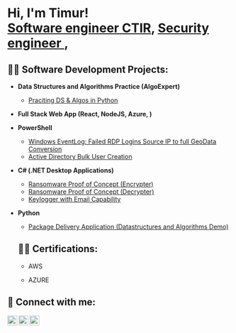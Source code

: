 <h1>Hi, I'm Timur! <br/><a href="https://github.com/tkanly">Software engineer CTIR</a>, <a href="https://www.linkedin.com/in/name/">Security engineer </a>, 

<h2>👨‍💻 Software Development Projects:</h2>

- <b>Data Structures and Algorithms Practice (AlgoExpert)</b>
  - [Praciting DS & Algos in Python](https://github.com/tkanly/algoritm-practice)
- <b>Full Stack Web App (React, NodeJS, Azure, )</b>
  
- <b>PowerShell</b>
  
  - [Windows EventLog: Failed RDP Logins Source IP to full GeoData Conversion](https://github.com/tkanly/Sentinel-Lab)
  - [Active Directory Bulk User Creation](https://github.com/tkanly/AD_PS)
 
- <b>C# (.NET Desktop Applications)</b>
  - [Ransomware Proof of Concept (Encrypter)](https://github.com/)
  - [Ransomware Proof of Concept (Decrypter)](https://github.com/j)
  - [Keylogger with Email Capability](https://github.com/)
- <b>Python</b>
  - [Package Delivery Application (Datastructures and Algorithms Demo)](https://github.com/)
  
  <h2>👨‍💻 Certifications:</h2>
  
  - AWS
  
  - AZURE



<h2> 🤳 Connect with me:</h2>

[<img align="left" alt="tkanly | Twitter" width="22px" src="https://cdn.jsdelivr.net/npm/simple-icons@v3/icons/twitter.svg" />][twitter]
[<img align="left" alt="Tkanly | LinkedIn" width="22px" src="https://cdn.jsdelivr.net/npm/simple-icons@v3/icons/linkedin.svg" />][linkedin]
[<img align="left" alt="Tkanly | Instagram" width="22px" src="https://cdn.jsdelivr.net/npm/simple-icons@v3/icons/instagram.svg" />][instagram]

[twitter]: no
[instagram]: no
[linkedin]: https://linkedin.com/in/tkanly

